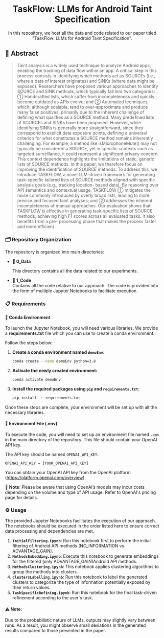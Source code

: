<div align="center"> 
  
  <h1>TaskFlow: LLMs for Android Taint Specification</h1> 


  <p align="center"> In this repository, we host all the data and code related to our paper titled "TaskFlow: LLMs for Android Taint Specification". </p>
</div>

## 📜 Abstract

>Taint analysis is a widely used technique to analyze Android apps, enabling the tracking of data flow within an app. A critical step in this process consists in identifying which methods act as SOURCEs (i.e., where a data of interest originates) and SINKs (where data might be exposed). Researchers have proposed various approaches to identify SOURCE and SINK methods, which typically fall into two categories: ① Handcrafted lists, which suffer from incompleteness and quickly become outdated as APIs evolve; and ② Automated techniques, which, although scalable, tend to over-approximate and produce many false positives, primarily due to the inherent challenge of defining what qualifies as a SOURCE method. Many predefined lists of SOURCEs and SINKs have been proposed. However, while identifying SINKs is generally more straightforward, since they correspond to explicit data exposure points, defining a universal criterion for what constitutes a SOURCE method remains inherently challenging. For example, a method like isMicrophoneMute() may not typically be considered a SOURCE, yet in specific contexts such as targeted surveillance, it could represent a significant privacy concern. This context dependence highlights the limitations of static, generic lists of SOURCE methods. In this paper, we therefore focus on improving the identification of SOURCE methods. To address this, we introduce TASKFLOW, a novel LLM-driven framework for generating task-specific tailored lists of SOURCE methods aligned with specific analysis goals (e.g., tracking location- based data). By reasoning over API semantics and contextual usage, TASKFLOW ① mitigates the noise commonly introduced by overly broad lists, leading to more precise and focused taint analyses; and ② addresses the inherent incompleteness of manual approaches. Our evaluation shows that TASKFLOW is effective in generating task-specific lists of SOURCE methods, achieving high F1 scores across all evaluated tasks. It also benefits from a pre- processing phase that makes the process faster and more efficient

### 🗂️ Repository Organization

The repository is organized into main directories:

* **📁 0_Data**  

  This directory contains all the data related to our experiments.

* **📂 1_Code**  
  Contains all the code relative to our approach. The code is provided into the form of multiple Jupyter Notebooks to facilitate execution.

### 📋 Requirements

#### 🐍 Conda Environment

To launch the Jupyter Notebook, you will need various libraries. We provide a **requirements.txt** file which you can use to create a conda environment.

Follow the steps below:

1. **Create a conda environment named `demoEnv`:**

    ```bash
    conda create --name demoEnv python=3.8
    ```

2. **Activate the newly created environment:**

    ```bash
    conda activate demoEnv
    ```

3. **Install the required packages using `pip` and `requirements.txt`:**

    ```bash
    pip install -r requirements.txt
    ```

Once these steps are complete, your environment will be set up with all the necessary libraries.


#### 🔑 Environment File (.env)

To execute the code, you will need to set up an environment file named `.env` in the main directory of the repository. This file should contain your OpenAI API key.

The API key should be named `OPENAI_API_KEY`.

```
OPENAI_API_KEY = [YOUR_OPENAI_API_KEY]
```

You can obtain your OpenAI API key from the OpenAI platform (<https://platform.openai.com/overview>).

💸 **Note**: Please be aware that using OpenAI’s models may incur costs depending on the volume and type of API usage. Refer to OpenAI's pricing page for details.

### ⚙️ Usage

The provided Jupyter Notebooks facilitates the execution of our approach. The notebooks should be executed in the order listed here to ensure correct data processing and dependencies are met.

1.  **`InitialFiltering.ipynb`**: Run this notebook first to perform the initial filtering of Android API methods (NO_INFORMATION vs ADVANTAGE_GAIN).
2.  **`MethodsEmbedding.ipynb`**: Execute this notebook to generate embeddings for the filtered (only ADVANTAGE_GAIN)Android API methods.
3.  **`MethodsClustering.ipynb`**: This notebook applies clustering algorithms to group the methods into clusters.
4.  **`ClustersLabelling.ipynb`**: Run this notebook to label the generated clusters to categorize the type of information potentially exposed by their return values.
5.  **`TaskSpecificRefining.ipynb`**: Run this notebook for the final task-driven refinement according to the user's task.


#### ⚠️ Note: 
Due to the probabilistic nature of LLMs, outputs may slightly vary between runs. As a result, you might observe small deviations in the generated results compared to those presented in the paper.